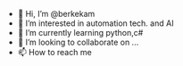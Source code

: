 - 👋 Hi, I’m @berkekam
- 👀 I’m interested in automation tech. and AI
- 🌱 I’m currently learning python,c#
- 💞️ I’m looking to collaborate on ...
- 📫 How to reach me

<!---
berkekam/berkekam is a ✨ special ✨ repository because its `README.md` (this file) appears on your GitHub profile.
You can click the Preview link to take a look at your changes.
--->
